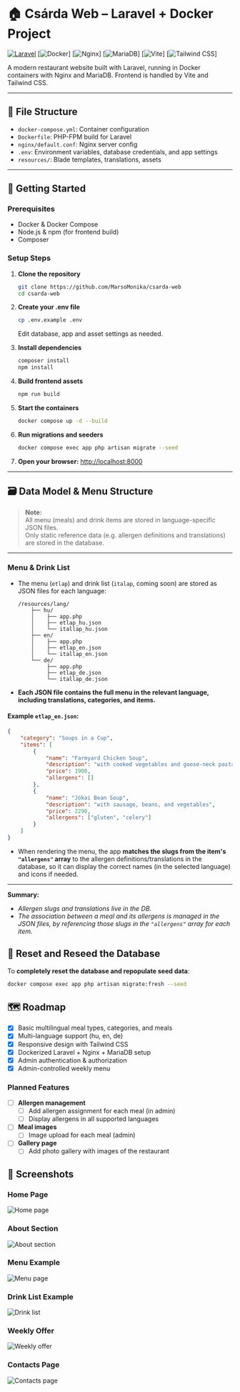 # 🏠 Csárda Web – Laravel + Docker Project

[![Laravel](https://img.shields.io/badge/Laravel-v12.x-red?logo=laravel)](https://laravel.com/)
[![Docker](https://img.shields.io/badge/Docker-Compose-blue?logo=docker)]
[![Nginx](https://img.shields.io/badge/Nginx-Alpine-green?logo=nginx)]
[![MariaDB](https://img.shields.io/badge/MariaDB-11.x-blue?logo=mariadb)]
[![Vite](https://img.shields.io/badge/Vite-frontend-yellow?logo=vite)]
[![Tailwind CSS](https://img.shields.io/badge/TailwindCSS-3.x-06b6d4?logo=tailwindcss)]

A modern restaurant website built with Laravel, running in Docker containers with Nginx and MariaDB. Frontend is handled by Vite and Tailwind CSS.

---

## 📁 File Structure

- `docker-compose.yml`: Container configuration
- `Dockerfile`: PHP-FPM build for Laravel
- `nginx/default.conf`: Nginx server config
- `.env`: Environment variables, database credentials, and app settings
- `resources/`: Blade templates, translations, assets

---

## 🚀 Getting Started

### **Prerequisites**
- Docker & Docker Compose
- Node.js & npm (for frontend build)
- Composer

### **Setup Steps**

1. **Clone the repository**
    ```sh
    git clone https://github.com/MarsoMonika/csarda-web
    cd csarda-web
    ```

2. **Create your .env file**
    ```sh
    cp .env.example .env
    ```
   Edit database, app and asset settings as needed.

3. **Install dependencies**
    ```sh
    composer install
    npm install
    ```

4. **Build frontend assets**
    ```sh
    npm run build
    ```

5. **Start the containers**
    ```sh
    docker compose up -d --build
    ```

6. **Run migrations and seeders**
    ```sh
    docker compose exec app php artisan migrate --seed
    ```

7. **Open your browser:**
   [http://localhost:8000](http://localhost:8000)

---

## 🗃️ Data Model & Menu Structure

> **Note:**  
> All menu (meals) and drink items are stored in language-specific JSON files.  
> Only static reference data (e.g. allergen definitions and translations) are stored in the database.

---

### Menu & Drink List

- The menu (`etlap`) and drink list (`italap`, coming soon) are stored as JSON files for each language:
    ```
    /resources/lang/
        ├── hu/
        │    ├── app.php
        │    ├── etlap_hu.json
        │    └── itallap_hu.json
        ├── en/
        │    ├── app.php
        │    ├── etlap_en.json
        │    └── itallap_en.json
        └── de/
             ├── app.php
             ├── etlap_de.json
             └── itallap_de.json
    ```
- **Each JSON file contains the full menu in the relevant language, including translations, categories, and items.**

#### Example `etlap_en.json`:
```json
{
    "category": "Soups in a Cup",
    "items": [
        {
            "name": "Farmyard Chicken Soup",
            "description": "with cooked vegetables and goose-neck pasta",
            "price": 1900,
            "allergens": []
        },
        {
            "name": "Jókai Bean Soup",
            "description": "with sausage, beans, and vegetables",
            "price": 2290,
            "allergens": ["gluten", "celery"]
        }
    ]
}
```

- When rendering the menu, the app **matches the slugs from the item's `"allergens"` array** to the allergen definitions/translations in the database, so it can display the correct names (in the selected language) and icons if needed.


---

**Summary:**
- *Allergen slugs and translations live in the DB.*
- *The association between a meal and its allergens is managed in the JSON files, by referencing those slugs in the `"allergens"` array for each item.*

## 🔄 Reset and Reseed the Database

To **completely reset the database and repopulate seed data**:
```sh
docker compose exec app php artisan migrate:fresh --seed
```

## 🗺️ Roadmap

- [x] Basic multilingual meal types, categories, and meals
- [x] Multi-language support (hu, en, de)
- [x] Responsive design with Tailwind CSS
- [x] Dockerized Laravel + Nginx + MariaDB setup
- [x] Admin authentication & authorization
- [x] Admin-controlled weekly menu

### Planned Features

- [ ] **Allergen management**
    - [ ] Add allergen assignment for each meal (in admin)
    - [ ] Display allergens in all supported languages

- [ ] **Meal images**
    - [ ] Image upload for each meal (admin)

- [ ] **Gallery page**
    - [ ] Add photo gallery with images of the restaurant

## 📸 Screenshots

### Home Page
![Home page](app/docs/screenshots/home.png)

### About Section
![About section](app/docs/screenshots/homeAbout.png)

### Menu Example
![Menu page](app/docs/screenshots/menu.png)

### Drink List Example
![Drink list](app/docs/screenshots/drinkList.png)

### Weekly Offer
![Weekly offer](app/docs/screenshots/weeklyOffer.png)

### Contacts Page
![Contacts page](app/docs/screenshots/contacts.png)
